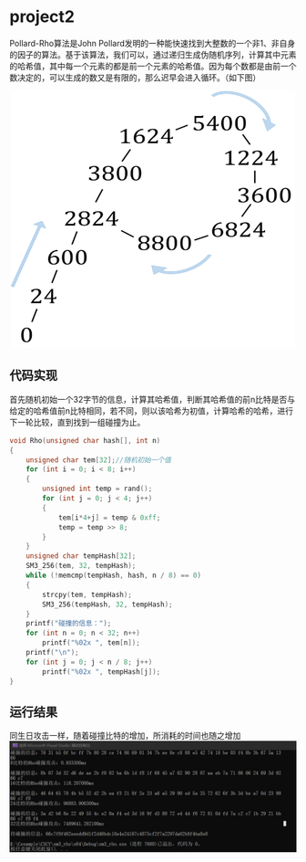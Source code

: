 # project2
Pollard-Rho算法是John Pollard发明的一种能快速找到大整数的一个非1、非自身的因子的算法。基于该算法，我们可以，通过递归生成伪随机序列，计算其中元素的哈希值，其中每一个元素的都是前一个元素的哈希值。因为每个数都是由前一个数决定的，可以生成的数又是有限的，那么迟早会进入循环。（如下图）  
<div align=center><img src="1.png" width="500" height="450" /></div>

## 代码实现
首先随机初始一个32字节的信息，计算其哈希值，判断其哈希值的前n比特是否与给定的哈希值前n比特相同，若不同，则以该哈希为初值，计算哈希的哈希，进行下一轮比较，直到找到一组碰撞为止。
```cpp
void Rho(unsigned char hash[], int n)
{
	unsigned char tem[32];//随机初始一个值
	for (int i = 0; i < 8; i++)
	{
		unsigned int temp = rand();
		for (int j = 0; j < 4; j++)
		{
			tem[i*4+j] = temp & 0xff;
			temp = temp >> 8;
		}
	}
	unsigned char tempHash[32];
	SM3_256(tem, 32, tempHash);
	while (!memcmp(tempHash, hash, n / 8) == 0)
	{
		strcpy(tem, tempHash);
		SM3_256(tempHash, 32, tempHash);
	}
	printf("碰撞的信息：");
	for (int n = 0; n < 32; n++)
		printf("%02x ", tem[n]);
	printf("\n");
	for (int j = 0; j < n / 8; j++)
		printf("%02x ", tempHash[j]);
}

```
## 运行结果
同生日攻击一样，随着碰撞比特的增加，所消耗的时间也随之增加
![image](result.png)

